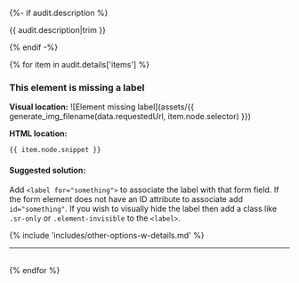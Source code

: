 {%- if audit.description %}

{{ audit.description|trim }}

{% endif -%}

{% for item in audit.details['items'] %}

### This element is missing a label

__Visual location:__
![Element missing label](assets/{{ generate_img_filename(data.requestedUrl, item.node.selector) }})

__HTML location:__

```html
{{ item.node.snippet }}
```

#### Suggested solution:
Add `<label for="something">` to associate the label with that form field. If the form element does not have an ID attribute to associate add `id="something"`.
If you wish to visually hide the label then add a class like `.sr-only` or `.element-invisible` to the `<label>`.

{% include 'includes/other-options-w-details.md' %}

<hr>

<br>
{% endfor %}